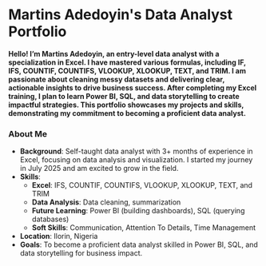 # Martins Adedoyin's Data Analyst Portfolio
**Hello! I’m Martins Adedoyin, an entry-level data analyst with a specialization in Excel. I have mastered various formulas, including IF, IFS, COUNTIF, COUNTIFS, VLOOKUP, XLOOKUP, TEXT, and TRIM. I am passionate about cleaning messy datasets and delivering clear, actionable insights to drive business success. After completing my Excel training, I plan to learn Power BI, SQL, and data storytelling to create impactful strategies. This portfolio showcases my projects and skills, demonstrating my commitment to becoming a proficient data analyst.**
 
### About Me
- **Background**: Self-taught data analyst with 3+ months of experience in Excel, focusing on data analysis and visualization. I started my journey in July 2025 and am excited to grow in the field.
- **Skills**:
  - **Excel**: IFS, COUNTIF, COUNTIFS, VLOOKUP, XLOOKUP, TEXT, and TRIM
  - **Data Analysis**: Data cleaning, summarization
  - **Future Learning**: Power BI (building dashboards), SQL (querying databases)
  - **Soft Skills**: Communication, Attention To Details, Time Management
- **Location**: Ilorin, Nigeria
- **Goals**: To become a proficient data analyst skilled in Power BI, SQL, and data storytelling for business impact.
